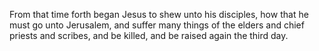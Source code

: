 From that time forth began Jesus to shew unto his disciples, how that he must go unto Jerusalem, and suffer many things of the elders and chief priests and scribes, and be killed, and be raised again the third day.
